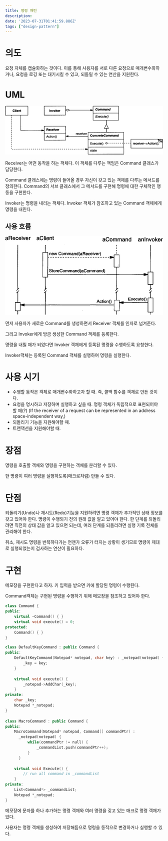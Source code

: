 ```yaml
---
title: 명령 패턴
description:
date: '2023-07-31T01:41:59.886Z'
tags: ["design-pattern"]
---
```


# 의도

요청 자체를 캡슐화하는 것이다. 이를 통해 사용자를 서로 다른 요청으로 매개변수화하거나, 요청을 로깅 또는 대기시킬 수 있고, 되돌릴 수 있는 연산을 지원한다.

# UML

![Alt text](image.png)

Receiver는 어떤 동작을 하는 객체다. 이 객체를 다루는 책임은 Command 클래스가 담당한다.

Command 클래스에는 명령이 들어올 경우 자신이 갖고 있는 객체를 다루는 메서드를 정의한다. Command의 서브 클래스에서 그 메서드를 구현해 명령에 대한 구체적인 행동을 구현한다.

Invoker는 명령을 내리는 객체다. Invoker 객체가 참조하고 있는 Command 객체에게 명령을 내린다.

## 사용 흐름

![Alt text](image-1.png)

먼저 사용자가 새로운 Command를 생성하면서 Receiver 객체를 인자로 넘겨준다.

그리고 Invoker에게 방금 생성한 Command 객체를 등록한다.

명령을 내릴 때가 되었다면 Invoker 객체에게 등록된 명령을 수행하도록 요청한다.

Invoker객체는 등록된 Command 객체를 실행하여 명령을 실행한다.

# 사용 시기

- 수행할 동작은 객체로 매개변수화하고자 할 때. 즉, 콜백 함수를 객체로 만든 것이다.
- 요청을 명시하고 저장하며 실행하고 싶을 때. 명령 객체가 독립적으로 표현되어야 할 때(?) (If the receiver of a request can be represented in an address space-independent way,)
- 되돌리기 기능을 지원해야할 때.
- 트랜잭션을 지원해야할 때.

# 장점

명령을 호출할 객체와 명령을 구현하는 객체를 분리할 수 있다.

한 명령이 여러 명령을 실행하도록(매크로처럼) 만들 수 있다.

# 단점

되돌리기(Undo)나 재시도(Redo)기능을 지원하려면 명령 객체가 추가적인 상태 정보를 갖고 있어야 한다. 명령이 수행되기 전의 원래 값을 알고 있어야 한다. 한 단계를 되돌리려면 직전의 상태 값을 알고 있으면 되는데, 여러 단계를 되돌리려면 실행 기록 전체를 관리해야 한다. 

취소, 재시도 명령을 반복하다가는 언젠가 오류가 터지는 상황이 생기므로 명령이 제대로 실행되었는지 검사하는 연산이 필요하다.

# 구현

메모장을 구현한다고 하자. 키 입력을 받으면 키에 할당된 명령이 수행된다.

Command객체는 구현된 명령을 수행하기 위해 메모장을 참조하고 있어야 한다.

```cpp
class Command {
public:
    virtual ~Command() { }
    virtual void execute() = 0;
protected:
    Command() { }
}
```

```cpp
class DefaultKeyCommand : public Command {
public:
    DefaultKeyCommand(Notepad* notepad, char key) : _notepad(notepad) { 
        _key = key;
    }

    virtual void execute() {
        _notepad->AddChar(_key);
    }
private:
    char _key;
    Notepad *_notepad;
}

class MacroCommand : public Command {
public:
    MacroCommand(Notepad* notepad, Command[] commandPtr) :
      _notepad(notepad) {
          while(commandPtr != null) {
              _commandList.push(commandPtr++);
          }
      }

    virtual void Execute() {
        // run all command in _commandList
    }
private:
    List<Command*> _commandList;
    Notepad *_notepad;
}
```

메모장에 문자를 하나 추가하는 명령 객체와 여러 명령을 갖고 있는 매크로 명령 객체가 있다.

사용자는 명령 객체를 생성하여 저장해둠으로 명령을 동적으로 변경하거나 실행할 수 있다.